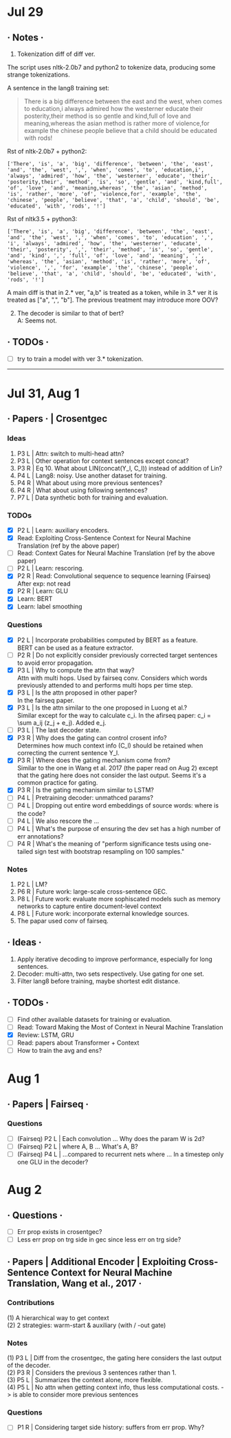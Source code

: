 # Jul 29

## · Notes ·
1. Tokenization diff of diff ver.  

The script uses nltk-2.0b7 and python2 to tokenize data, producing some strange tokenizations.  

A sentence in the lang8 training set:  
> There is a big difference between the east and the west, when comes to education,i always admired how the westerner educate their posterity,their method is so gentle and kind,full of love and meaning,whereas the asian method is rather more of violence,for example the chinese people believe that a child should be educated with rods!  

Rst of nltk-2.0b7 + python2:
```
['There', 'is', 'a', 'big', 'difference', 'between', 'the', 'east', 'and', 'the', 'west', ',', 'when', 'comes', 'to', 'education,i', 'always', 'admired', 'how', 'the', 'westerner', 'educate', 'their', 'posterity,their', 'method', 'is', 'so', 'gentle', 'and', 'kind,full', 'of', 'love', 'and', 'meaning,whereas', 'the', 'asian', 'method', 'is', 'rather', 'more', 'of', 'violence,for', 'example', 'the', 'chinese', 'people', 'believe', 'that', 'a', 'child', 'should', 'be', 'educated', 'with', 'rods', '!']
```
Rst of nltk3.5 + python3:
```
['There', 'is', 'a', 'big', 'difference', 'between', 'the', 'east', 'and', 'the', 'west', ',', 'when', 'comes', 'to', 'education', ',', 'i', 'always', 'admired', 'how', 'the', 'westerner', 'educate', 'their', 'posterity', ',', 'their', 'method', 'is', 'so', 'gentle', 'and', 'kind', ',', 'full', 'of', 'love', 'and', 'meaning', ',', 'whereas', 'the', 'asian', 'method', 'is', 'rather', 'more', 'of', 'violence', ',', 'for', 'example', 'the', 'chinese', 'people', 'believe', 'that', 'a', 'child', 'should', 'be', 'educated', 'with', 'rods', '!']
```
A main diff is that in 2.* ver, "a,b" is treated as a token, while in 3.* ver it is treated as ["a", ",", "b"]. The previous treatment may introduce more OOV?

2. The decoder is similar to that of bert?  
  A: Seems not.

## · TODOs ·
- [ ] try to train a model with ver 3.* tokenization.

---

# Jul 31, Aug 1
## · Papers · | Crosentgec
### Ideas
1. P3 L | Attn: switch to multi-head attn?  
2. P3 L | Other operation for context sentences except concat?  
3. P3 R | Eq 10. What about LIN(concat(Y_l, C_l)) instead of addition of Lin?  
4. P4 L | Lang8: noisy. Use another dataset for training.  
5. P4 R | What about using more previous sentences?  
6. P4 R | What about using following sentences?  
7. P7 L | Data synthetic both for training and evaluation.  

### TODOs
- [x] P2 L | Learn: auxiliary encoders.  
- [x] Read: Exploiting Cross-Sentence Context for Neural Machine Translation (ref by the above paper)  
- [ ] Read: Context Gates for Neural Machine Translation (ref by the above paper)  
- [ ] P2 L | Learn: rescoring.  
- [x] P2 R | Read: Convolutional sequence to sequence learning (Fairseq)  
  After exp: not read
- [x] P2 R | Learn: GLU  
- [x] Learn: BERT  
- [x] Learn: label smoothing  

### Questions
- [x] P2 L | Incorporate probabilities computed by BERT as a feature.  
  BERT can be used as a feature extractor.  
- [ ] P2 R | Do not explicitly consider previously corrected target sentences to avoid error propagation.  
- [x] P3 L | Why to compute the attn that way?  
  Attn with multi hops. Used by fairseq conv. Considers which words previously attended to and performs multi hops per time step.  
- [x] P3 L | Is the attn proposed in other paper?  
  In the fairseq paper.  
- [x] P3 L | Is the attn similar to the one proposed in Luong et al.?  
  Similar except for the way to calculate c_i. In the afirseq paper: c_i = \sum a_ij (z_j + e_j). Added e_j.  
- [ ] P3 L | The last decoder state.  
- [x] P3 R | Why does the gating can control crosent info?  
  Determines how much context info (C_l) should be retained when correcting the current sentence Y_l.  
- [x] P3 R | Where does the gating mechanism come from?  
  Similar to the one in Wang et al. 2017 (the paper read on Aug 2) except that the gating here does not consider the last output. Seems it's a common practice for gating.
- [x] P3 R | Is the gating mechanism similar to LSTM?  
- [ ] P4 L | Pretraining decoder: unmathced params?  
- [ ] P4 L | Dropping out entire word embeddings of source words: where is the code?  
- [ ] P4 L | We also rescore the ...  
- [ ] P4 L | What's the purpose of ensuring the dev set has a high number of err   annotations?  
- [ ] P4 R | What's the meaning of "perform significance tests using one-tailed sign test with bootstrap resampling on 100 samples."  

### Notes
1. P2 L | LM?  
2. P6 R | Future work: large-scale cross-sentence GEC.  
3. P8 L | Future work: evaluate more sophiscated models such as memory networks to capture entire document-level context  
4. P8 L | Future work: incorporate external knowledge sources.  
5. The papar used conv of fairseq.  

## · Ideas ·
1. Apply iterative decoding to improve performance, especially for long sentences.  
2. Decoder: multi-attn, two sets respectively. Use gating for one set.  
3. Filter lang8 before training, maybe shortest edit distance.  

## · TODOs ·
- [ ] Find other available datasets for training or evaluation.  
- [ ] Read: Toward Making the Most of Context in Neural Machine Translation  
- [x] Review: LSTM, GRU  
- [ ] Read: papers about Transformer + Context  
- [ ] How to train the avg and ens?  

# Aug 1
## · Papers | Fairseq ·
  ### Questions
  - [ ] (Fairseq) P2 L | Each convolution ... Why does the param W is 2d?  
  - [ ] (Fairseq) P2 L | where A, B ... What's A, B?  
  - [ ] (Fairseq) P4 L | ...compared to recurrent nets where ... In a timestep only one GLU in the decoder?

# Aug 2
## · Questions ·
- [ ] Err prop exists in crosentgec?
- [ ] Less err prop on trg side in gec since less err on trg side?

## · Papers | Additional Encoder | Exploiting Cross-Sentence Context for Neural Machine Translation, Wang et al., 2017 ·  
### Contributions  
(1) A hierarchical way to get context  
(2) 2 strategies: warm-start & auxiliary (with / -out gate)  

### Notes
(1) P3 L | Diff from the crosentgec, the gating here considers the last output of the decoder.  
(2) P3 R | Considers the previous 3 sentences rather than 1.  
(3) P5 L | Summarizes the context alone, more flexible.  
(4) P5 L | No attn when getting context info, thus less computational costs. -> is able to consider more previous sentences  

### Questions
- [ ] P1 R | Considering target side history: suffers from err prop. Why?
